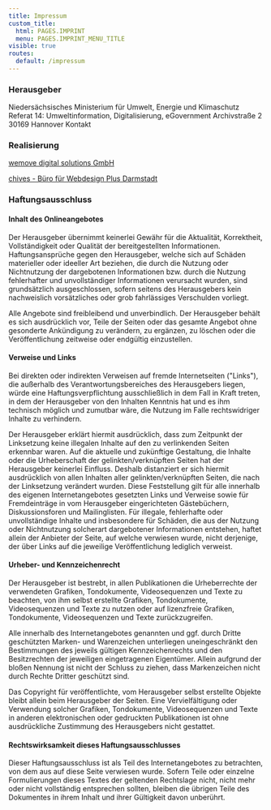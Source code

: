 ```yaml
---
title: Impressum
custom_title:
  html: PAGES.IMPRINT
  menu: PAGES.IMPRINT_MENU_TITLE
visible: true
routes:
  default: /impressum
---
```


### Herausgeber

Niedersächsisches Ministerium für Umwelt, Energie und Klimaschutz
Referat 14: Umweltinformation, Digitalisierung, eGovernment
Archivstraße 2
30169 Hannover
Kontakt

### Realisierung

[wemove digital solutions GmbH](http://www.wemove.com/?target=_blank)

[chives - Büro für Webdesign Plus Darmstadt](http://www.chives.de/?target=_blank)


### Haftungsausschluss
#### Inhalt des Onlineangebotes

Der Herausgeber übernimmt keinerlei Gewähr für die Aktualität, Korrektheit, Vollständigkeit oder Qualität der bereitgestellten Informationen. Haftungsansprüche gegen den Herausgeber, welche sich auf Schäden materieller oder ideeller Art beziehen, die durch die Nutzung oder Nichtnutzung der dargebotenen Informationen bzw. durch die Nutzung fehlerhafter und unvollständiger Informationen verursacht wurden, sind grundsätzlich ausgeschlossen, sofern seitens des Herausgebers kein nachweislich vorsätzliches oder grob fahrlässiges Verschulden vorliegt.

Alle Angebote sind freibleibend und unverbindlich. Der Herausgeber behält es sich ausdrücklich vor, Teile der Seiten oder das gesamte Angebot ohne gesonderte Ankündigung zu verändern, zu ergänzen, zu löschen oder die Veröffentlichung zeitweise oder endgültig einzustellen.

#### Verweise und Links

Bei direkten oder indirekten Verweisen auf fremde Internetseiten ("Links"), die außerhalb des Verantwortungsbereiches des Herausgebers liegen, würde eine Haftungsverpflichtung ausschließlich in dem Fall in Kraft treten, in dem der Herausgeber von den Inhalten Kenntnis hat und es ihm technisch möglich und zumutbar wäre, die Nutzung im Falle rechtswidriger Inhalte zu verhindern.

Der Herausgeber erklärt hiermit ausdrücklich, dass zum Zeitpunkt der Linksetzung keine illegalen Inhalte auf den zu verlinkenden Seiten erkennbar waren. Auf die aktuelle und zukünftige Gestaltung, die Inhalte oder die Urheberschaft der gelinkten/verknüpften Seiten hat der Herausgeber keinerlei Einfluss. Deshalb distanziert er sich hiermit ausdrücklich von allen Inhalten aller gelinkten/verknüpften Seiten, die nach der Linksetzung verändert wurden. Diese Feststellung gilt für alle innerhalb des eigenen Internetangebotes gesetzten Links und Verweise sowie für Fremdeinträge in vom Herausgeber eingerichteten Gästebüchern, Diskussionsforen und Mailinglisten. Für illegale, fehlerhafte oder unvollständige Inhalte und insbesondere für Schäden, die aus der Nutzung oder Nichtnutzung solcherart dargebotener Informationen entstehen, haftet allein der Anbieter der Seite, auf welche verwiesen wurde, nicht derjenige, der über Links auf die jeweilige Veröffentlichung lediglich verweist.

#### Urheber- und Kennzeichenrecht

Der Herausgeber ist bestrebt, in allen Publikationen die Urheberrechte der verwendeten Grafiken, Tondokumente, Videosequenzen und Texte zu beachten, von ihm selbst erstellte Grafiken, Tondokumente, Videosequenzen und Texte zu nutzen oder auf lizenzfreie Grafiken, Tondokumente, Videosequenzen und Texte zurückzugreifen.

Alle innerhalb des Internetangebotes genannten und ggf. durch Dritte geschützten Marken- und Warenzeichen unterliegen uneingeschränkt den Bestimmungen des jeweils gültigen Kennzeichenrechts und den Besitzrechten der jeweiligen eingetragenen Eigentümer. Allein aufgrund der bloßen Nennung ist nicht der Schluss zu ziehen, dass Markenzeichen nicht durch Rechte Dritter geschützt sind.

Das Copyright für veröffentlichte, vom Herausgeber selbst erstellte Objekte bleibt allein beim Herausgeber der Seiten. Eine Vervielfältigung oder Verwendung solcher Grafiken, Tondokumente, Videosequenzen und Texte in anderen elektronischen oder gedruckten Publikationen ist ohne ausdrückliche Zustimmung des Herausgebers nicht gestattet.

#### Rechtswirksamkeit dieses Haftungsausschlusses

Dieser Haftungsausschluss ist als Teil des Internetangebotes zu betrachten, von dem aus auf diese Seite verwiesen wurde. Sofern Teile oder einzelne Formulierungen dieses Textes der geltenden Rechtslage nicht, nicht mehr oder nicht vollständig entsprechen sollten, bleiben die übrigen Teile des Dokumentes in ihrem Inhalt und ihrer Gültigkeit davon unberührt.



